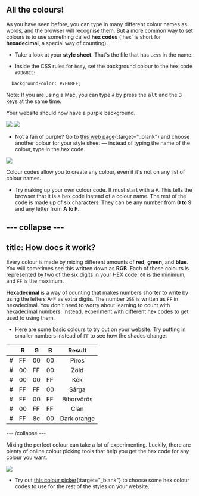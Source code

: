 ## All the colours!

As you have seen before, you can type in many different colour names as words, and the browser will recognise them. But a more common way to set colours is to use something called **hex codes** ('hex' is short for **hexadecimal**, a special way of counting).

+ Take a look at your **style sheet**. That's the file that has `.css` in the name.

+ Inside the CSS rules for `body`, set the background colour to the hex code `#7B68EE`:

```html
  background-color: #7B68EE;
```

Note: If you are using a Mac, you can type `#` by press the <kbd>alt</kbd> and the <kbd>3</kbd> keys at the same time.

Your website should now have a purple background.

![](images/HexColourFirst.png) ![](images/HexColourFirstResult.png)

+ Not a fan of purple? Go to [this web page](http://dojo.soy/html2-colors){:target="_blank"} and choose another colour for your style sheet — instead of typing the name of the colour, type in the hex code. 

![](images/ColorNamesHex.png)

Colour codes allow you to create any colour, even if it's not on any list of colour names.

+ Try making up your own colour code. It must start with a `#`. This tells the browser that it is a hex code instead of a colour name. The rest of the code is made up of six characters. They can be any number from **0 to 9** and any letter from **A to F**.

## \--- collapse \---

## title: How does it work?

Every colour is made by mixing different amounts of **red**, **green**, and **blue**. You will sometimes see this written down as **RGB**. Each of these colours is represented by two of the six digits in your HEX code. `00` is the minimum, and `FF` is the maximum.

**Hexadecimal** is a way of counting that makes numbers shorter to write by using the letters A-F as extra digits. The number `255` is written as `FF` in hexadecimal. You don't need to worry about learning to count with hexadecimal numbers. Instead, experiment with different hex codes to get used to using them.

+ Here are some basic colours to try out on your website. Try putting in smaller numbers instead of `FF` to see how the shades change.

|      | R  | G  | B  |   Result    |
| ---- | -- | -- | -- |:-----------:|
| \# | FF | 00 | 00 |    Piros    |
| \# | 00 | FF | 00 |    Zöld     |
| \# | 00 | 00 | FF |     Kék     |
| \# | FF | FF | 00 |    Sárga    |
| \# | FF | 00 | FF | Bíborvörös  |
| \# | 00 | FF | FF |    Cián     |
| \# | FF | 8c | 00 | Dark orange |

\--- /collapse \---

Mixing the perfect colour can take a lot of experimenting. Luckily, there are plenty of online colour picking tools that help you get the hex code for any colour you want.

![](images/W3ColorPicker.png)

+ Try out [this colour picker](http://dojo.soy/html2-color-picker){:target="_blank"} to choose some hex colour codes to use for the rest of the styles on your website.